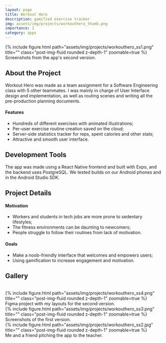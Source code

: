 ```yaml
---
layout: page
title: Workout Hero
description: gamified exercise tracker
img: assets/img/projects/workouthero_thumb.png
importance: 1
category: apps
---
```

<!-- 
<div class="text-center">
    {% include video.html path="assets/video/projects/projectnitro_preview.mp4" class="img-fluid rounded z-depth-1" controls=true autoplay=true %}
</div> -->


<div class="text-center">
    {% include figure.html path="assets/img/projects/workouthero_ss1.png" title="" class="post-img-fluid rounded z-depth-1" zoomable=true %}
</div>
<div class="caption">Screenshots from the app's second version.</div>


## About the Project

Workout Hero was made as a team assignment for a Software Engineering class with 5 other teammates.
I was mainly in charge of User Interface design and implementation, as well as routing scenes and writing
all the pre-production planning documents.

#### Features

- Hundreds of different exercises with animated illustrations;
- Per-user exercise routine creation saved on the cloud; 
- Server-side statistics tracker for reps, spent calories and other stats;
- Attractive and smooth user interface.

## Development Tools

The app was made using a React Native frontend and built with Expo, and the backend uses PostgreSQL.
We tested builds on our Android phones and in the Android Studio SDK.

## Project Details

#### Motivation
- Workers and students in tech jobs are more prone to sedentary lifestyles;
- The fitness environments can be daunting to newcomers;
- People struggle to follow their routines from lack of motivation.

#### Goals
- Make a noob-friendly interface that welcomes and empowers users;
- Using gamification to increase engagement and motivation.

## Gallery
<br>

<div class="text-center">
    {% include figure.html path="assets/img/projects/workouthero_ss4.png" title="" class="post-img-fluid rounded z-depth-1" zoomable=true %}
</div>
<div class="caption">Figma project with my layouts for the second version.</div>

<div class="text-center">
    {% include figure.html path="assets/img/projects/workouthero_ss3.png" title="" class="post-img-fluid rounded z-depth-1" zoomable=true %}
</div>
<div class="caption">Screenshots of the first version.</div>

<div class="text-center">
    {% include figure.html path="assets/img/projects/workouthero_ss2.jpg" title="" class="post-img-fluid rounded z-depth-1" zoomable=true %}
</div>
<div class="caption">Me and a friend pitching the app to the teacher.</div>
